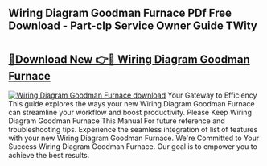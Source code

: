 ## Wiring Diagram Goodman Furnace PDf Free Download - Part-cIp Service Owner Guide TWity

# <h2><a href="http://dft8uv7.blite.top/?on=Wiring+Diagram+Goodman+Furnace">🔗Download New 👉🔴 Wiring Diagram Goodman Furnace</a></h2>

[![Wiring Diagram Goodman Furnace download](https://i.imgur.com/lujVjoI.png)](http://dft8uv7.blite.top/?on=Wiring+Diagram+Goodman+Furnace)
Your Gateway to Efficiency This guide explores the ways your new Wiring Diagram Goodman Furnace can streamline your workflow and boost productivity. Please Keep Wiring Diagram Goodman Furnace This Manual For future reference and troubleshooting tips. Experience the seamless integration of list of features with your new Wiring Diagram Goodman Furnace. We're Committed to Your Success Wiring Diagram Goodman Furnace. Our goal is to empower you to achieve the best results.
